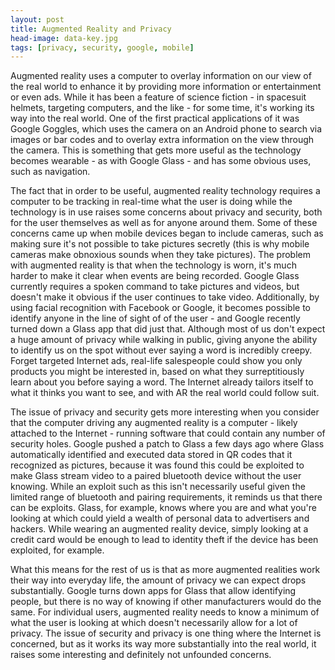 ```yaml
---
layout: post
title: Augmented Reality and Privacy
head-image: data-key.jpg
tags: [privacy, security, google, mobile]
---
```


Augmented reality uses a computer to overlay information on our view of
the real world to enhance it by providing more information or
entertainment or even ads. While it has been a feature of science
fiction - in spacesuit helmets, targeting computers, and the like - for
some time, it's working its way into the real world. One of the first
practical applications of it was Google Goggles, which uses the camera
on an Android phone to search via images or bar codes and to overlay
extra information on the view through the camera. This is something that
gets more useful as the technology becomes wearable - as with Google
Glass - and has some obvious uses, such as navigation.

The fact that in order to be useful, augmented reality technology
requires a computer to be tracking in real-time what the user is doing
while the technology is in use raises some concerns about privacy and
security, both for the user themselves as well as for anyone around
them. Some of these concerns came up when mobile devices began to
include cameras, such as making sure it's not possible to take pictures
secretly (this is why mobile cameras make obnoxious sounds when they
take pictures). The problem with augmented reality is that when the
technology is worn, it's much harder to make it clear when events are
being recorded. Google Glass currently requires a spoken command to take
pictures and videos, but doesn't make it obvious if the user continues
to take video. Additionally, by using facial recognition with Facebook
or Google, it becomes possible to identify anyone in the line of sight
of of the user - and Google recently turned down a Glass app that did
just that. Although most of us don't expect a huge amount of privacy
while walking in public, giving anyone the ability to identify us on the
spot without ever saying a word is incredibly creepy. Forget targeted
Internet ads, real-life salespeople could show you only products you
might be interested in, based on what they surreptitiously learn about
you before saying a word. The Internet already tailors itself to what it
thinks you want to see, and with AR the real world could follow suit.

The issue of privacy and security gets more interesting when you
consider that the computer driving any augmented reality is a computer -
likely attached to the Internet - running software that could contain
any number of security holes. Google pushed a patch to Glass a few days
ago where Glass automatically identified and executed data stored in QR
codes that it recognized as pictures, because it was found this could be
exploited to make Glass stream video to a paired bluetooth device
without the user knowing. While an exploit such as this isn't
necessarily useful given the limited range of bluetooth and pairing
requirements, it reminds us that there can be exploits. Glass, for
example, knows where you are and what you're looking at which could
yield a wealth of personal data to advertisers and hackers. While
wearing an augmented reality device, simply looking at a credit card
would be enough to lead to identity theft if the device has been
exploited, for example.

What this means for the rest of us is that as more augmented realities
work their way into everyday life, the amount of privacy we can expect
drops substantially. Google turns down apps for Glass that allow
identifying people, but there is no way of knowing if other
manufacturers would do the same. For individual users, augmented reality
needs to know a minimum of what the user is looking at which doesn't
necessarily allow for a lot of privacy. The issue of security and
privacy is one thing where the Internet is concerned, but as it works
its way more substantially into the real world, it raises some
interesting and definitely not unfounded concerns.
